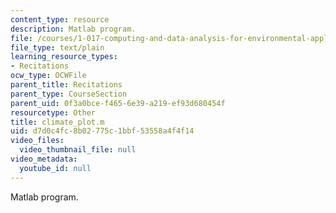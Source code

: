 ```yaml
---
content_type: resource
description: Matlab program.
file: /courses/1-017-computing-and-data-analysis-for-environmental-applications-fall-2003/d7d0c4fc8b02775c1bbf53558a4f4f14_climate_plot.m
file_type: text/plain
learning_resource_types:
- Recitations
ocw_type: OCWFile
parent_title: Recitations
parent_type: CourseSection
parent_uid: 0f3a0bce-f465-6e39-a219-ef93d680454f
resourcetype: Other
title: climate_plot.m
uid: d7d0c4fc-8b02-775c-1bbf-53558a4f4f14
video_files:
  video_thumbnail_file: null
video_metadata:
  youtube_id: null
---
```

Matlab program.

